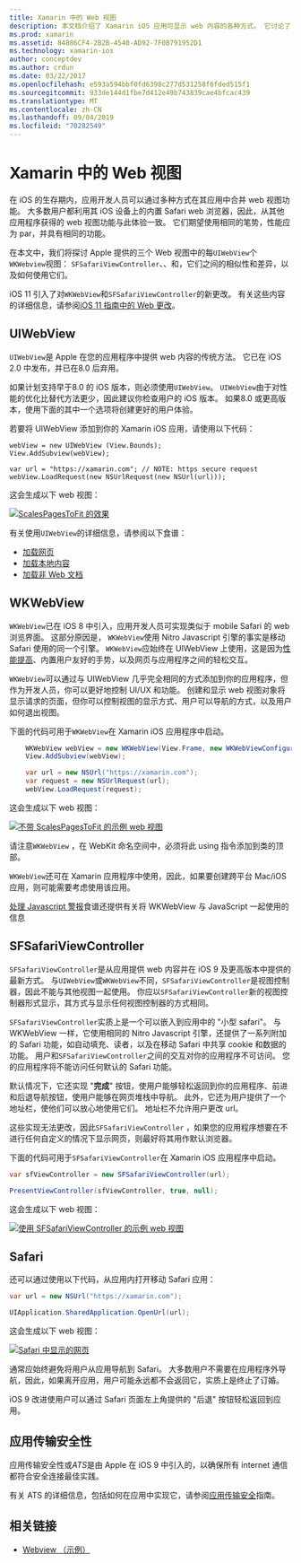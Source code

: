 ```yaml
---
title: Xamarin 中的 Web 视图
description: 本文档介绍了 Xamarin iOS 应用可显示 web 内容的各种方式。 它讨论了 UIWebView、WKWebView、SFSafariViewController、Safari 和应用传输安全性。
ms.prod: xamarin
ms.assetid: 84886CF4-2B2B-4540-AD92-7F0B791952D1
ms.technology: xamarin-ios
author: conceptdev
ms.author: crdun
ms.date: 03/22/2017
ms.openlocfilehash: e593a594bbf0fd6398c277d531258f6fded515f1
ms.sourcegitcommit: 933de144d1fbe7d412e49b743839cae4bfcac439
ms.translationtype: MT
ms.contentlocale: zh-CN
ms.lasthandoff: 09/04/2019
ms.locfileid: "70282549"
---
```

# <a name="web-views-in-xamarinios"></a>Xamarin 中的 Web 视图

在 iOS 的生存期内，应用开发人员可以通过多种方式在其应用中合并 web 视图功能。 大多数用户都利用其 iOS 设备上的内置 Safari web 浏览器，因此，从其他应用程序获得的 web 视图功能与此体验一致。 它们期望使用相同的笔势，性能应为 par，并具有相同的功能。

在本文中，我们将探讨 Apple 提供的三个 Web 视图中的每`UIWebView`个`WKWebview`视图： `SFSafariViewController`、、和，它们之间的相似性和差异，以及如何使用它们。 

iOS 11 引入了对`WKWebView`和`SFSafariViewController`的新更改。 有关这些内容的详细信息，请参阅[iOS 11 指南中的 Web 更改](~/ios/platform/introduction-to-ios11/web.md)。

## <a name="uiwebview"></a>UIWebView

`UIWebView`是 Apple 在您的应用程序中提供 web 内容的传统方法。 它已在 iOS 2.0 中发布，并已在8.0 后弃用。

如果计划支持早于8.0 的 iOS 版本，则必须使用`UIWebView`。 `UIWebView`由于对性能的优化比替代方法更少，因此建议你检查用户的 iOS 版本。 如果8.0 或更高版本，使用下面的其中一个选项将创建更好的用户体验。
 
若要将 UIWebView 添加到你的 Xamarin iOS 应用，请使用以下代码：
 
```
webView = new UIWebView (View.Bounds);
View.AddSubview(webView);

var url = "https://xamarin.com"; // NOTE: https secure request
webView.LoadRequest(new NSUrlRequest(new NSUrl(url)));
```

这会生成以下 web 视图：

[![](uiwebview-images/webview.png "ScalesPagesToFit 的效果")](uiwebview-images/webview.png#lightbox)

有关使用`UIWebView`的详细信息，请参阅以下食谱：


- [加载网页](https://github.com/xamarin/recipes/tree/master/Recipes/ios/content_controls/web_view/load_a_web_page)
- [加载本地内容](https://github.com/xamarin/recipes/tree/master/Recipes/ios/content_controls/web_view/load_local_content)
- [加载非 Web 文档](https://github.com/xamarin/recipes/tree/master/Recipes/ios/content_controls/web_view/load_non-web_documents)

## <a name="wkwebview"></a>WKWebView

`WKWebView`已在 iOS 8 中引入，应用开发人员可实现类似于 mobile Safari 的 web 浏览界面。 这部分原因是， `WKWebView`使用 Nitro Javascript 引擎的事实是移动 Safari 使用的同一个引擎。 `WKWebView`应始终在 UIWebView 上使用，这是因为[性能提高](http://blog.initlabs.com/post/100113463211/wkwebview-vs-uiwebview)、内置用户友好的手势，以及网页与应用程序之间的轻松交互。
  
`WKWebView`可以通过与 UIWebView 几乎完全相同的方式添加到你的应用程序，但作为开发人员，你可以更好地控制 UI/UX 和功能。 创建和显示 web 视图对象将显示请求的页面，但你可以控制视图的显示方式、用户可以导航的方式，以及用户如何退出视图。  

下面的代码可用于`WKWebView`在 Xamarin iOS 应用程序中启动。

```csharp
    WKWebView webView = new WKWebView(View.Frame, new WKWebViewConfiguration());
    View.AddSubview(webView);

    var url = new NSUrl("https://xamarin.com");
    var request = new NSUrlRequest(url);
    webView.LoadRequest(request);
```

这会生成以下 web 视图：

[![](uiwebview-images/wkwebview.png "不带 ScalesPagesToFit 的示例 web 视图")](uiwebview-images/wkwebview.png#lightbox)

请注意`WKWebView` ，在 WebKit 命名空间中，必须将此 using 指令添加到类的顶部。

`WKWebView`还可在 Xamarin 应用程序中使用，因此，如果要创建跨平台 Mac/iOS 应用，则可能需要考虑使用该应用。

[处理 Javascript 警报](https://github.com/xamarin/recipes/tree/master/Recipes/ios/content_controls/web_view/handle_javascript_alerts)食谱还提供有关将 WKWebView 与 JavaScript 一起使用的信息

<a name="safariviewcontroller" />

## <a name="sfsafariviewcontroller"></a>SFSafariViewController
 
 `SFSafariViewController`是从应用提供 web 内容并在 iOS 9 及更高版本中提供的最新方式。 与`UIWebView`或`WKWebView`不同，`SFSafariViewController`是视图控制器，因此不能与其他视图一起使用。 你应以`SFSafariViewController`新的视图控制器形式显示，其方式与显示任何视图控制器的方式相同。
 
 `SFSafariViewController`实质上是一个可以嵌入到应用中的 "小型 safari"。 与 WKWebView 一样，它使用相同的 Nitro Javascript 引擎，还提供了一系列附加的 Safari 功能，如自动填充、读者，以及在移动 Safari 中共享 cookie 和数据的功能。 用户和`SFSafariViewController`之间的交互对你的应用程序不可访问。 您的应用程序将不能访问任何默认的 Safari 功能。
 
默认情况下，它还实现 "**完成**" 按钮，使用户能够轻松返回到你的应用程序、前进和后退导航按钮，使用户能够在网页堆栈中导航。 此外，它还为用户提供了一个地址栏，使他们可以放心地使用它们。 地址栏不允许用户更改 url。 

这些实现无法更改，因此`SFSafariViewController` ，如果您的应用程序想要在不进行任何自定义的情况下显示网页，则最好将其用作默认浏览器。

下面的代码可用于`SFSafariViewController`在 Xamarin iOS 应用程序中启动。

```csharp
var sfViewController = new SFSafariViewController(url);

PresentViewController(sfViewController, true, null);
```

这会生成以下 web 视图：

[![](uiwebview-images/sfsafariviewcontroller.png "使用 SFSafariViewController 的示例 web 视图")](uiwebview-images/sfsafariviewcontroller.png#lightbox)

## <a name="safari"></a>Safari

还可以通过使用以下代码，从应用内打开移动 Safari 应用：

```csharp
var url = new NSUrl("https://xamarin.com");

UIApplication.SharedApplication.OpenUrl(url);

```

这会生成以下 web 视图：

[![](uiwebview-images/safari.png "Safari 中显示的网页")](uiwebview-images/safari.png#lightbox)

通常应始终避免将用户从应用导航到 Safari。 大多数用户不需要在应用程序外导航，因此，如果离开应用，用户可能永远都不会返回它，实质上是终止了订婚。

iOS 9 改进使用户可以通过 Safari 页面左上角提供的 "后退" 按钮轻松返回到应用。

## <a name="app-transport-security"></a>应用传输安全性

应用传输安全性或*ATS*是由 Apple 在 iOS 9 中引入的，以确保所有 internet 通信都符合安全连接最佳实践。

有关 ATS 的详细信息，包括如何在应用中实现它，请参阅[应用传输安全](~/ios/app-fundamentals/ats.md)指南。

## <a name="related-links"></a>相关链接

- [Webview （示例）](https://docs.microsoft.com/samples/xamarin/ios-samples/webview)
